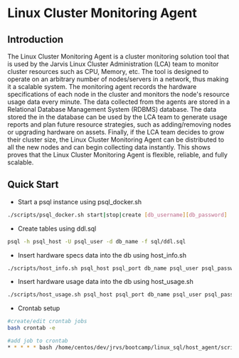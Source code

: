 # Linux Cluster Monitoring Agent

## Introduction

The Linux Cluster Monitoring Agent is a cluster monitoring solution tool that is used by the Jarvis Linux Cluster Administration (LCA) team to monitor cluster resources such as CPU, Memory, etc. The tool is designed to operate on an arbitrary number of nodes/servers in a network, thus making it a scalable system. The monitoring agent records the hardware specifications of each node in the cluster and monitors the node's resource usage data every minute. The data collected from the agents are stored in a Relational Database Management System (RDBMS) database. The data stored the in the database can be used by the LCA team to generate usage reports and plan future resource strategies, such as adding/removing nodes or upgrading hardware on assets. Finally, if the LCA team decides to grow their cluster size, the Linux Cluster Monitoring Agent can be distributed to all the new nodes and can begin collecting data instantly. This shows proves that the Linux Cluster Monitoring Agent is flexible, reliable, and fully scalable.

## Quick Start
- Start a psql instance using psql_docker.sh
```sh
./scripts/psql_docker.sh start|stop|create [db_username][db_password]
```
- Create tables using ddl.sql
```sh
psql -h psql_host -U psql_user -d db_name -f sql/ddl.sql
```
- Insert hardware specs data into the db using host_info.sh
```sh
./scripts/host_info.sh psql_host psql_port db_name psql_user psql_password
```
- Insert hardware usage data into the db using host_usage.sh
```sh
./scripts/host_usage.sh psql_host psql_port db_name psql_user psql_password
```
- Crontab setup
```sh
#create/edit crontab jobs
bash crontab -e

#add job to crontab
* * * * * bash /home/centos/dev/jrvs/bootcamp/linux_sql/host_agent/scripts/host_usage.sh localhost 5432 host_agent postgres password > /tmp/host_usage.log
```
